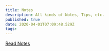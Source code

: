```yaml
---
title: Notes
description: All kinds of Notes, Tips, etc.
published: true
date: 2020-04-01T07:09:48.529Z
tags: 
---
```


[Read Notes](/Notes/ReadNote)